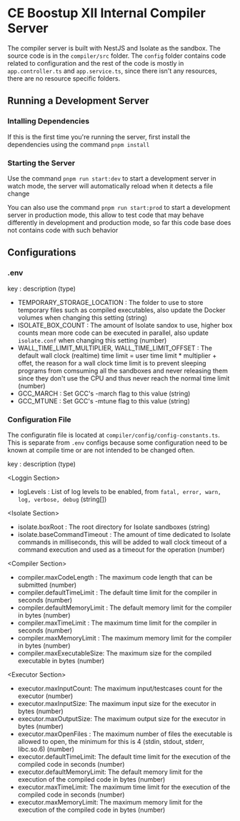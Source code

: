 # CE Boostup XII Internal Compiler Server
The compiler server is built with NestJS and Isolate as the sandbox. The source code is in the `compiler/src` folder. The `config` folder contains code related to configuration and the rest of the code is mostly in `app.controller.ts` and `app.service.ts`, since there isn't any resources, there are no resource specific folders.


## Running a Development Server

### Intalling Dependencies
If this is the first time you're running the server, first install the dependencies using the command `pnpm install`

### Starting the Server
Use the command `pnpm run start:dev` to start a development server in watch mode, the server will automatically reload when it detects a file change

You can also use the command `pnpm run start:prod` to start a development server in production mode, this allow to test code that may behave differently in development and production mode, so far this code base does not contains code with such behavior


## Configurations

### .env
key : description (type)
  - TEMPORARY_STORAGE_LOCATION : The folder to use to store temporary files such as compiled executables, also update the Docker volumes when changing this setting (string)
  - ISOLATE_BOX_COUNT : The amount of Isolate sandox to use, higher box counts mean more code can be executed in parallel, also update `isolate.conf` when changing this setting (number)
  - WALL_TIME_LIMIT_MULTIPLIER, WALL_TIME_LIMIT_OFFSET : The default wall clock (realtime) time limit = user time limit * multiplier + offet, the reason for a wall clock time limit is to prevent sleeping programs from comsuming all the sandboxes and never releasing them since they don't use the CPU and thus never reach the normal time limit (number)
  - GCC_MARCH : Set GCC's -march flag to this value (string)
  - GCC_MTUNE : Set GCC's -mtune flag to this value (string)

### Configuration File
The configuratin file is located at `compiler/config/config-constants.ts`. This is separate from `.env` configs because some configuration need to be known at compile time or are not intended to be changed often.

key : description (type)

\<Loggin Section\>
  - logLevels : List of log levels to be enabled, from `fatal, error, warn, log, verbose, debug` (string[])

\<Isolate Section\>
  - isolate.boxRoot : The root directory for Isolate sandboxes (string)
  - isolate.baseCommandTimeout : The amount of time dedicated to Isolate commands in milliseconds, this will be added to wall clock timeout of a command execution and used as a timeout for the operation (number)

\<Compiler Section\>
  - compiler.maxCodeLength : The maximum code length that can be submitted (number)
  - compiler.defaultTimeLimit : The default time limit for the compiler in seconds (number)
  - compiler.defaultMemoryLimit : The default memory limit for the compiler in bytes (number)
  - compiler.maxTimeLimit : The maximum time limit for the compiler in seconds (number)
  - compiler.maxMemoryLimit : The maximum memory limit for the compiler in bytes (number)
  - compiler.maxExecutableSize: The maximum size for the compiled executable in bytes (number)

\<Executor Section\>
  - executor.maxInputCount: The maximum input/testcases count for the executor (number)
  - executor.maxInputSize: The maximum input size for the executor in bytes (number)
  - executor.maxOutputSize: The maximum output size for the executor in bytes (number)
  - executor.maxOpenFiles : The maximum number of files the executable is allowed to open, the minimum for this is 4 (stdin, stdout, stderr, libc.so.6) (number)
  - executor.defaultTimeLimit: The default time limit for the execution of the compiled code in seconds (number)
  - executor.defaultMemoryLimit: The default memory limit for the execution of the compiled code in bytes (number)
  - executor.maxTimeLimit: The maximum time limit for the execution of the compiled code in seconds (number)
  - executor.maxMemoryLimit: The maximum memory limit for the execution of the compiled code in bytes (number)
